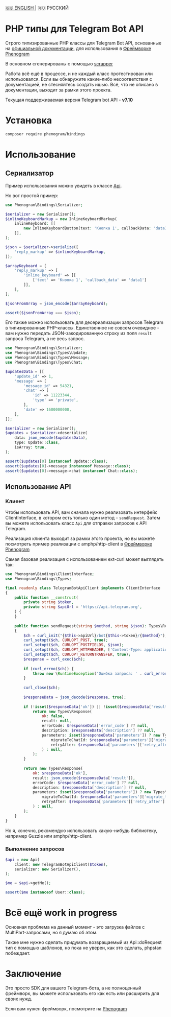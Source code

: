[🇬🇧 ENGLISH ](README.en.md) | 🇷🇺 РУССКИЙ

# PHP типы для Telegram Bot API

Строго типизированные PHP классы для Telegram Bot API, основанные на [официальной документации](https://core.telegram.org/bots/api),
для использования в [Фреймворке Phenogram](https://github.com/phenogram/framework)

В основном сгенерированы с помощью [scrapper](https://github.com/phenogram/scraper)

Работа всё ещё в процессе, и не каждый класс протестирован или использовался.
Если вы обнаружите какие-либо несоответствия с документацией, не стесняйтесь создать ишью.
Всё, что не описано в документации, выходит за рамки этого проекта.

Текущая поддерживаемая версия Telegram bot API - **v7.10**

# Установка

```bash
composer require phenogram/bindings
```

# Использование

## Сериализатор
Пример использования можно увидеть в классе [Api](src/Api.php).

Но вот простой пример:
```php
use Phenogram\Bindings\Serializer;

$serializer = new Serializer();
$inlineKeyboardMarkup = new InlineKeyboardMarkup(
    inlineKeyboard: [[
        new InlineKeyboardButton(text: 'Кнопка 1', callbackData: 'data1')
    ]],
);

$json = $serializer->serialize([
    'reply_markup' => $inlineKeyboardMarkup,
]);

$arrayKeyboard = [
    'reply_markup' => [
        'inline_keyboard' => [[
            ['text' => 'Кнопка 1', 'callback_data' => 'data1']
        ]],
    ],
];

$jsonFromArray = json_encode($arrayKeyboard);

assert($jsonFromArray === $json);
```

Его также можно использовать для десериализации запросов Telegram в типизированные PHP-классы.
Единственное не совсем очевидное - вам нужно передать JSON-закодированную строку
из поля `result` запроса Telegram, а не весь запрос.

```php
use Phenogram\Bindings\Serializer;
use Phenogram\Bindings\Types\Update;
use Phenogram\Bindings\Types\Message;
use Phenogram\Bindings\Types\Chat;

$updatesData = [[
    'update_id' => 1,
    'message' => [
        'message_id' => 54321,
        'chat' => [
            'id' => 11223344,
            'type' => 'private',
        ],
        'date' => 1600000000,
    ],
]];

$serializer = new Serializer();
$updates = $serializer->deserialize(
    data: json_encode($updatesData),
    type: Update::class,
    isArray: true,
);

assert($updates[0] instanceof Update::class);
assert($updates[0]->message instanceof Message::class);
assert($updates[0]->message->chat instanceof Chat::class);
```

## Использование API

### Клиент
Чтобы использовать API, вам сначала нужно реализовать интерфейс ClientInterface,
в котором есть только один метод - `sendRequest`.
Затем вы можете использовать класс `Api` для отправки запросов к API Telegram.

Реализация клиента выходит за рамки этого проекта, но вы можете посмотреть
пример реализации с amphp/http-client в [Фреймворке Phenogram](https://github.com/phenogram/framework/blob/mother/src/TelegramBotApiClient.php)

Самая базовая реализация с использованием ext-curl может выглядеть так:
```php
use Phenogram\Bindings\ClientInterface;
use Phenogram\Bindings\Types;

final readonly class TelegramBotApiClient implements ClientInterface
{
    public function __construct(
        private string $token,
        private string $apiUrl = 'https://api.telegram.org',
    ) {
    }
    
    public function sendRequest(string $method, string $json): Types\Response
    {
        $ch = curl_init("{$this->apiUrl}/bot{$this->token}/{$method}");
        curl_setopt($ch, CURLOPT_POST, true);
        curl_setopt($ch, CURLOPT_POSTFIELDS, $json);
        curl_setopt($ch, CURLOPT_HTTPHEADER, ['Content-Type: application/json']);
        curl_setopt($ch, CURLOPT_RETURNTRANSFER, true);
        $response = curl_exec($ch);
    
        if (curl_errno($ch)) {
            throw new \RuntimeException('Ошибка запроса: ' . curl_error($ch));
        }
    
        curl_close($ch);
    
        $responseData = json_decode($response, true);
    
        if (!isset($responseData['ok']) || !isset($responseData['result'])) {
            return new Types\Response(
                ok: false,
                result: null,
                errorCode: $responseData['error_code'] ?? null,
                description: $responseData['description'] ?? null,
                parameters: isset($responseData['parameters']) ? new Types\ResponseParameters(
                    migrateToChatId: $responseData['parameters']['migrate_to_chat_id'] ?? null,
                    retryAfter: $responseData['parameters']['retry_after'] ?? null,
                ) : null,
            );
        }
    
        return new Types\Response(
            ok: $responseData['ok'],
            result: json_encode($responseData['result']),
            errorCode: $responseData['error_code'] ?? null,
            description: $responseData['description'] ?? null,
            parameters: isset($responseData['parameters']) ? new Types\ResponseParameters(
                migrateToChatId: $responseData['parameters']['migrate_to_chat_id'] ?? null,
                retryAfter: $responseData['parameters']['retry_after'] ?? null,
            ) : null,
        );
    }
}
```

Но я, конечно, рекомендую использовать какую-нибудь библиотеку, например Guzzle или amphp/http-client.

### Выполнение запросов

```php
$api = new Api(
    client: new TelegramBotApiClient($token),
    serializer: new Serializer(),
);

$me = $api->getMe();

assert($me instanceof User::class);
```

# Всё ещё work in progress
Основная проблема на данный момент - это загрузка файлов с MultiPart-запросами, но я думаю об этом.

Также мне нужно сделать придумать возвращаемый из Api::doRequest тип с помощью шаблонов,
но пока не уверен, как это сделать, phpstan побеждает.

# Заключение
Это просто SDK для вашего Telegram-бота, а не полноценный фреймворк,
вы можете использовать его как есть или расширить для своих нужд.

Если вам нужен фреймворк, посмотрите на [Phenogram](https://github.com/phenogram/framework)